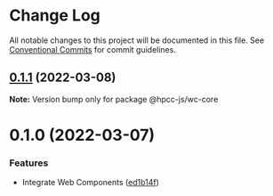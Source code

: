 # Change Log

All notable changes to this project will be documented in this file.
See [Conventional Commits](https://conventionalcommits.org) for commit guidelines.

## [0.1.1](https://github.com/hpcc-systems/hpcc-js/compare/@hpcc-js/wc-core@0.1.0...@hpcc-js/wc-core@0.1.1) (2022-03-08)

**Note:** Version bump only for package @hpcc-js/wc-core





# 0.1.0 (2022-03-07)


### Features

* Integrate Web Components ([ed1b14f](https://github.com/hpcc-systems/hpcc-js/commit/ed1b14f1cc8a82a4fbde1cf6767a0195bc16933b))
